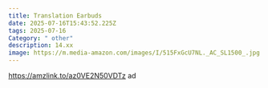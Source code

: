 ```yaml
---
title: Translation Earbuds
date: 2025-07-16T15:43:52.225Z
tags: 2025-07-16
Category: " other"
description: 14.xx
image: https://m.media-amazon.com/images/I/515FxGcU7NL._AC_SL1500_.jpg
---
```

https://amzlink.to/az0VE2N50VDTz ad